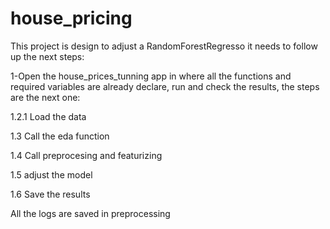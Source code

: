 # house_pricing
This project is design to adjust a RandomForestRegresso it needs to follow up the next steps:

1-Open the house_prices_tunning app in where all the functions and required 
variables are already declare, run and check the results, the steps are the next one:

1.2.1 Load the data 

1.3 Call the eda function

1.4 Call preprocesing and featurizing 

1.5 adjust the model 

1.6 Save the results 

All the logs are saved in preprocessing

